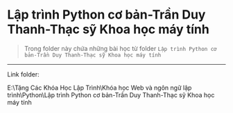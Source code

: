 # Lập trình Python cơ bản-Trần Duy Thanh-Thạc sỹ Khoa học máy tính

> Trong folder này chứa những bài học từ folder `Lập trình Python cơ bản-Trần Duy Thanh-Thạc sỹ Khoa học máy tính`

---

Link folder:

E:\Tặng Các Khóa Học Lập Trình\Khóa học Web và ngôn ngữ lập trình\Python\Lập trình Python cơ bản-Trần Duy Thanh-Thạc sỹ Khoa học máy tính
